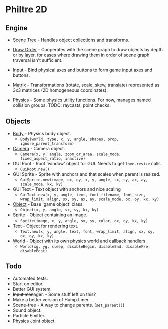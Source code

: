 Philtre 2D
==========

Engine
------

* [Scene Tree](engine/scene-tree.md) - Handles object
  collections and transforms.

* [Draw Order](engine/draw-order.md) - Cooperates with the scene
  graph to draw objects by depth or by layer, for cases where
  drawing them in order of scene graph traversal isn't
  sufficient.

* [Input](engine/input.md) - Bind physical axes and buttons to
  form game input axes and buttons.

* [Matrix](engine/matrix.md) - Transformations (rotate, scale,
  skew, translate) represented as 3x3 matrices (2D homogeneous
  coordinates).

* [Physics](engine/physics.md) - Some physics utility functions.
  For now, manages named collision groups. TODO: raycasts, point
  checks.

Objects
-------

* [Body](engine/Body.md) - Physics body object.
	* `Body(world, type, x, y, angle, shapes, prop, ignore_parent_transform)`
* [Camera](engine/Camera.md) - Camera object.
	* `Camera(x, y, angle, zoom_or_area, scale_mode, fixed_aspect_ratio, inactive)`
* GUI Root - Root 'window' object for GUI. Needs to get `love.resize` calls.
	* `GuiRoot.new()`
* GUI Sprite - Sprite with anchors and that scales when parent is resized.
	* `GuiSprite.new(image, ox, oy, x, y, angle, sx, sy, ax, ay, scale_mode, kx, ky)`
* GUI Text - Text object with anchors and nice scaling
	* `GuiText.new(x, y, angle, text, font_filename, font_size, wrap_limit, align, sx, sy, ax, ay, scale_mode, ox, oy, kx, ky)`
* [Object](engine/Object.md) - Base 'game object' class.
	* `Object(x, y, angle, sx, sy, kx, ky)`
* Sprite - Object containing an image.
	* `Sprite(image, x, y, angle, sx, sy, color, ox, oy, kx, ky)`
* Text - Object for rendering text.
	* `Text.new(x, y, angle, text, font, wrap_limit, align, sx, sy, ox, oy, kx, ky)`
* [World](engine/World.md) - Object with its own physics world and callback handlers.
	* `World(xg, yg, sleep, disableBegin, disableEnd, disablePre, disablePost)`

Todo
----

* Automated tests.
* Start on editor.
* Better GUI system.
* ~~Input man~~ager. - Some stuff left on this?
* Make a better version of Hump.timer.
* Scene-tree - A way to change parents. (`set_parent()`)
* Sound object.
* Particle Emitter.
* Physics Joint object.
